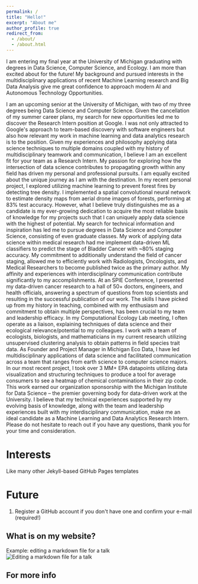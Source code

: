 ```yaml
---
permalink: /
title: "Hello!"
excerpt: "About me"
author_profile: true
redirect_from: 
  - /about/
  - /about.html
---
```


I am entering my final year at the University of Michigan graduating with degrees in Data Science, Computer Science, and Ecology. I am more than excited about for the future! My background and pursued interests in the multidisciplinary applications of recent Machine Learning research and Big Data Analysis give me great confidence to approach modern AI and Autonomous Technology Opportunities.

I am an upcoming senior at the University of Michigan, with two of my three degrees being Data Science and Computer Science. Given the cancellation of my summer career plans, my search for new opportunities led me to discover the Research Intern position at Google. I was not only attracted to Google's approach to team-based discovery with software engineers but also how relevant my work in machine learning and data analytics research is to the position. Given my experiences and philosophy applying data science techniques to multiple domains coupled with my history of multidisciplinary teamwork and communication, I believe I am an excellent fit for your team as a Research Intern.
	 My passion for exploring how the intersection of data science contributes to propagating growth within any field has driven my personal and professional pursuits. I am equally excited about the unique journey as I am with the destination. In my recent personal project, I explored utilizing machine learning to prevent forest fires by detecting tree density. I implemented a spatial convolutional neural network to estimate density maps from aerial drone images of forests, performing at 83% test accuracy. However, what I believe truly distinguishes me as a candidate is my ever-growing dedication to acquire the most reliable basis of knowledge for my projects such that I can uniquely apply data science with the highest of potential. My search for technical information and inspiration has led me to pursue degrees in Data Science and Computer Science, consisting of even graduate classes. My work of applying data science within medical research had me implement data-driven ML classifiers to predict the stage of Bladder Cancer with ~80% staging accuracy. My commitment to additionally understand the field of cancer staging, allowed me to efficiently work with Radiologists, Oncologists, and Medical Researchers to become published twice as the primary author. 
 My affinity and experiences with interdisciplinary communication contribute significantly to my accomplishments. At an SPIE Conference, I presented my data-driven cancer research to a hall of 50+ doctors, engineers, and health officials, answering a spectrum of questions from top scientists and resulting in the successful publication of our work. The skills I have picked up from my history in teaching, combined with my enthusiasm and commitment to obtain multiple perspectives, has been crucial to my team and leadership efficacy. In my Computational Ecology Lab meeting, I often operate as a liaison, explaining techniques of data science and their ecological relevance/potential to my colleagues. I work with a team of ecologists, biologists, and mathematicians in my current research utilizing unsupervised clustering analysis to obtain patterns in field species trait data. 
 As Founder and Project Manager in Michigan Eco Data, I have led multidisciplinary applications of data science and facilitated communication across a team that ranges from earth science to computer science majors. In our most recent project, I took over 3 MM+ EPA datapoints utilizing data visualization and structuring techniques to produce a tool for average consumers to see a heatmap of chemical contaminations in their zip code. This work earned our organization sponsorship with the Michigan Institute for Data Science – the premier governing body for data-driven work at the University.
I believe that my technical experiences supported by my evolving basis of knowledge, along with the team and leadership experiences built with my interdisciplinary communication, make me an ideal candidate as a Machine Learning and Data Analytics Research Intern. Please do not hesitate to reach out if you have any questions, thank you for your time and consideration.


Interests
======
Like many other Jekyll-based GitHub Pages templates

Future
======
1. Register a GitHub account if you don't have one and confirm your e-mail (required!)


What is on my website?
------


Example: editing a markdown file for a talk
![Editing a markdown file for a talk](/images/editing-talk.png)

For more info
------


